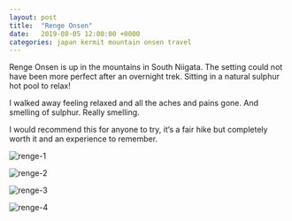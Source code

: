 ```yaml
---
layout: post
title:  "Renge Onsen"
date:   2019-08-05 12:00:00 +0000
categories: japan kermit mountain onsen travel
---
```


Renge Onsen is up in the mountains in South Niigata. The setting could not have been more perfect after an overnight trek. Sitting in a natural sulphur hot pool to relax!

I walked away feeling relaxed and all the aches and pains gone. And smelling of sulphur. Really smelling.

I would recommend this for anyone to try, it’s a fair hike but completely worth it and an experience to remember.

![renge-1](/images/2019-08-05/renge-1.jpg)

![renge-2](/images/2019-08-05/renge-2.jpg)

![renge-3](/images/2019-08-05/renge-3.jpg)

![renge-4](/images/2019-08-05/renge-4.jpg)